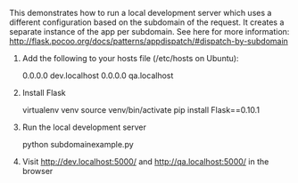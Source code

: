 This demonstrates how to run a local development server which uses a
different configuration based on the subdomain of the request. It
creates a separate instance of the app per subdomain. See here for more
information:
http://flask.pocoo.org/docs/patterns/appdispatch/#dispatch-by-subdomain


1. Add the following to your hosts file (/etc/hosts on Ubuntu):

    0.0.0.0 dev.localhost
    0.0.0.0 qa.localhost

2. Install Flask

    virtualenv venv
    source venv/bin/activate
    pip install Flask==0.10.1

3. Run the local development server

    python subdomainexample.py

4. Visit http://dev.localhost:5000/ and http://qa.localhost:5000/ in the browser
